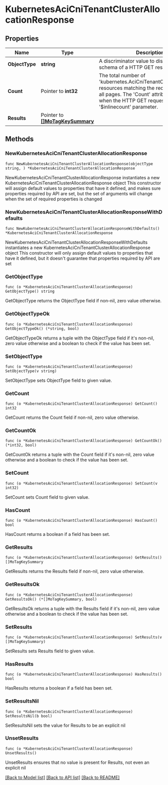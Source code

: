# KubernetesAciCniTenantClusterAllocationResponse

## Properties

Name | Type | Description | Notes
------------ | ------------- | ------------- | -------------
**ObjectType** | **string** | A discriminator value to disambiguate the schema of a HTTP GET response body. | 
**Count** | Pointer to **int32** | The total number of &#39;kubernetes.AciCniTenantClusterAllocation&#39; resources matching the request, accross all pages. The &#39;Count&#39; attribute is included when the HTTP GET request includes the &#39;$inlinecount&#39; parameter. | [optional] 
**Results** | Pointer to [**[]MoTagKeySummary**](MoTagKeySummary.md) |  | [optional] 

## Methods

### NewKubernetesAciCniTenantClusterAllocationResponse

`func NewKubernetesAciCniTenantClusterAllocationResponse(objectType string, ) *KubernetesAciCniTenantClusterAllocationResponse`

NewKubernetesAciCniTenantClusterAllocationResponse instantiates a new KubernetesAciCniTenantClusterAllocationResponse object
This constructor will assign default values to properties that have it defined,
and makes sure properties required by API are set, but the set of arguments
will change when the set of required properties is changed

### NewKubernetesAciCniTenantClusterAllocationResponseWithDefaults

`func NewKubernetesAciCniTenantClusterAllocationResponseWithDefaults() *KubernetesAciCniTenantClusterAllocationResponse`

NewKubernetesAciCniTenantClusterAllocationResponseWithDefaults instantiates a new KubernetesAciCniTenantClusterAllocationResponse object
This constructor will only assign default values to properties that have it defined,
but it doesn't guarantee that properties required by API are set

### GetObjectType

`func (o *KubernetesAciCniTenantClusterAllocationResponse) GetObjectType() string`

GetObjectType returns the ObjectType field if non-nil, zero value otherwise.

### GetObjectTypeOk

`func (o *KubernetesAciCniTenantClusterAllocationResponse) GetObjectTypeOk() (*string, bool)`

GetObjectTypeOk returns a tuple with the ObjectType field if it's non-nil, zero value otherwise
and a boolean to check if the value has been set.

### SetObjectType

`func (o *KubernetesAciCniTenantClusterAllocationResponse) SetObjectType(v string)`

SetObjectType sets ObjectType field to given value.


### GetCount

`func (o *KubernetesAciCniTenantClusterAllocationResponse) GetCount() int32`

GetCount returns the Count field if non-nil, zero value otherwise.

### GetCountOk

`func (o *KubernetesAciCniTenantClusterAllocationResponse) GetCountOk() (*int32, bool)`

GetCountOk returns a tuple with the Count field if it's non-nil, zero value otherwise
and a boolean to check if the value has been set.

### SetCount

`func (o *KubernetesAciCniTenantClusterAllocationResponse) SetCount(v int32)`

SetCount sets Count field to given value.

### HasCount

`func (o *KubernetesAciCniTenantClusterAllocationResponse) HasCount() bool`

HasCount returns a boolean if a field has been set.

### GetResults

`func (o *KubernetesAciCniTenantClusterAllocationResponse) GetResults() []MoTagKeySummary`

GetResults returns the Results field if non-nil, zero value otherwise.

### GetResultsOk

`func (o *KubernetesAciCniTenantClusterAllocationResponse) GetResultsOk() (*[]MoTagKeySummary, bool)`

GetResultsOk returns a tuple with the Results field if it's non-nil, zero value otherwise
and a boolean to check if the value has been set.

### SetResults

`func (o *KubernetesAciCniTenantClusterAllocationResponse) SetResults(v []MoTagKeySummary)`

SetResults sets Results field to given value.

### HasResults

`func (o *KubernetesAciCniTenantClusterAllocationResponse) HasResults() bool`

HasResults returns a boolean if a field has been set.

### SetResultsNil

`func (o *KubernetesAciCniTenantClusterAllocationResponse) SetResultsNil(b bool)`

 SetResultsNil sets the value for Results to be an explicit nil

### UnsetResults
`func (o *KubernetesAciCniTenantClusterAllocationResponse) UnsetResults()`

UnsetResults ensures that no value is present for Results, not even an explicit nil

[[Back to Model list]](../README.md#documentation-for-models) [[Back to API list]](../README.md#documentation-for-api-endpoints) [[Back to README]](../README.md)


